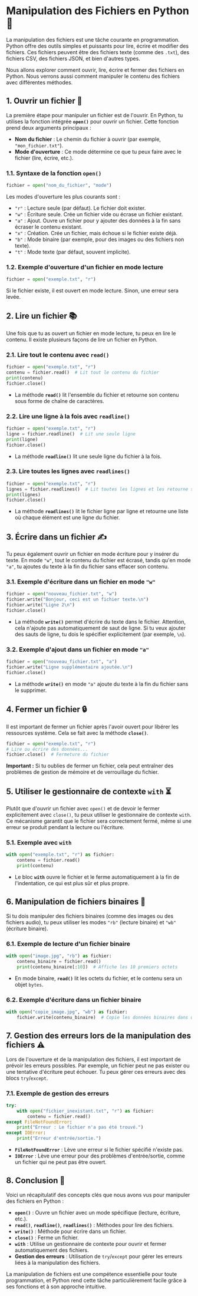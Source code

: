 # Manipulation des Fichiers en Python 📂

La manipulation des fichiers est une tâche courante en programmation. Python offre des outils simples et puissants pour lire, écrire et modifier des fichiers. Ces fichiers peuvent être des fichiers texte (comme des `.txt`), des fichiers CSV, des fichiers JSON, et bien d'autres types.

Nous allons explorer comment ouvrir, lire, écrire et fermer des fichiers en Python. Nous verrons aussi comment manipuler le contenu des fichiers avec différentes méthodes.



## 1. Ouvrir un fichier 📖

La première étape pour manipuler un fichier est de l'ouvrir. En Python, tu utilises la fonction intégrée **`open()`** pour ouvrir un fichier. Cette fonction prend deux arguments principaux :
- **Nom du fichier** : Le chemin du fichier à ouvrir (par exemple, `"mon_fichier.txt"`).
- **Mode d'ouverture** : Ce mode détermine ce que tu peux faire avec le fichier (lire, écrire, etc.).

### 1.1. Syntaxe de la fonction `open()`

```python
fichier = open("nom_du_fichier", "mode")
```

Les modes d'ouverture les plus courants sont :
- `"r"` : Lecture seule (par défaut). Le fichier doit exister.
- `"w"` : Écriture seule. Crée un fichier vide ou écrase un fichier existant.
- `"a"` : Ajout. Ouvre un fichier pour y ajouter des données à la fin sans écraser le contenu existant.
- `"x"` : Création. Crée un fichier, mais échoue si le fichier existe déjà.
- `"b"` : Mode binaire (par exemple, pour des images ou des fichiers non texte).
- `"t"` : Mode texte (par défaut, souvent implicite).

### 1.2. Exemple d'ouverture d'un fichier en mode lecture

```python
fichier = open("exemple.txt", "r")
```

Si le fichier existe, il est ouvert en mode lecture. Sinon, une erreur sera levée.



## 2. Lire un fichier 📚

Une fois que tu as ouvert un fichier en mode lecture, tu peux en lire le contenu. Il existe plusieurs façons de lire un fichier en Python.

### 2.1. Lire tout le contenu avec `read()`

```python
fichier = open("exemple.txt", "r")
contenu = fichier.read()  # Lit tout le contenu du fichier
print(contenu)
fichier.close()
```

- La méthode **`read()`** lit l'ensemble du fichier et retourne son contenu sous forme de chaîne de caractères.

### 2.2. Lire une ligne à la fois avec `readline()`

```python
fichier = open("exemple.txt", "r")
ligne = fichier.readline()  # Lit une seule ligne
print(ligne)
fichier.close()
```

- La méthode **`readline()`** lit une seule ligne du fichier à la fois.

### 2.3. Lire toutes les lignes avec `readlines()`

```python
fichier = open("exemple.txt", "r")
lignes = fichier.readlines()  # Lit toutes les lignes et les retourne sous forme de liste
print(lignes)
fichier.close()
```

- La méthode **`readlines()`** lit le fichier ligne par ligne et retourne une liste où chaque élément est une ligne du fichier.



## 3. Écrire dans un fichier ✍️

Tu peux également ouvrir un fichier en mode écriture pour y insérer du texte. En mode `"w"`, tout le contenu du fichier est écrasé, tandis qu'en mode `"a"`, tu ajoutes du texte à la fin du fichier sans effacer son contenu.

### 3.1. Exemple d'écriture dans un fichier en mode `"w"`

```python
fichier = open("nouveau_fichier.txt", "w")
fichier.write("Bonjour, ceci est un fichier texte.\n")
fichier.write("Ligne 2\n")
fichier.close()
```

- La méthode **`write()`** permet d'écrire du texte dans le fichier. Attention, cela n'ajoute pas automatiquement de saut de ligne. Si tu veux ajouter des sauts de ligne, tu dois le spécifier explicitement (par exemple, `\n`).

### 3.2. Exemple d'ajout dans un fichier en mode `"a"`

```python
fichier = open("nouveau_fichier.txt", "a")
fichier.write("Ligne supplémentaire ajoutée.\n")
fichier.close()
```

- La méthode **`write()`** en mode `"a"` ajoute du texte à la fin du fichier sans le supprimer.



## 4. Fermer un fichier 🔒

Il est important de fermer un fichier après l'avoir ouvert pour libérer les ressources système. Cela se fait avec la méthode **`close()`**.

```python
fichier = open("exemple.txt", "r")
# Lire ou écrire des données...
fichier.close()  # Fermeture du fichier
```

**Important :** Si tu oublies de fermer un fichier, cela peut entraîner des problèmes de gestion de mémoire et de verrouillage du fichier.



## 5. Utiliser le gestionnaire de contexte `with` ⏳

Plutôt que d'ouvrir un fichier avec `open()` et de devoir le fermer explicitement avec `close()`, tu peux utiliser le gestionnaire de contexte `with`. Ce mécanisme garantit que le fichier sera correctement fermé, même si une erreur se produit pendant la lecture ou l'écriture.

### 5.1. Exemple avec `with`

```python
with open("exemple.txt", "r") as fichier:
    contenu = fichier.read()
    print(contenu)
```

- Le bloc **`with`** ouvre le fichier et le ferme automatiquement à la fin de l'indentation, ce qui est plus sûr et plus propre.



## 6. Manipulation de fichiers binaires 📸

Si tu dois manipuler des fichiers binaires (comme des images ou des fichiers audio), tu peux utiliser les modes `"rb"` (lecture binaire) et `"wb"` (écriture binaire).

### 6.1. Exemple de lecture d'un fichier binaire

```python
with open("image.jpg", "rb") as fichier:
    contenu_binaire = fichier.read()
    print(contenu_binaire[:10])  # Affiche les 10 premiers octets
```

- En mode binaire, **`read()`** lit les octets du fichier, et le contenu sera un objet `bytes`.

### 6.2. Exemple d'écriture dans un fichier binaire

```python
with open("copie_image.jpg", "wb") as fichier:
    fichier.write(contenu_binaire)  # Copie les données binaires dans un nouveau fichier
```



## 7. Gestion des erreurs lors de la manipulation des fichiers ⚠️

Lors de l'ouverture et de la manipulation des fichiers, il est important de prévoir les erreurs possibles. Par exemple, un fichier peut ne pas exister ou une tentative d'écriture peut échouer. Tu peux gérer ces erreurs avec des blocs `try`/`except`.

### 7.1. Exemple de gestion des erreurs

```python
try:
    with open("fichier_inexistant.txt", "r") as fichier:
        contenu = fichier.read()
except FileNotFoundError:
    print("Erreur : Le fichier n'a pas été trouvé.")
except IOError:
    print("Erreur d'entrée/sortie.")
```

- **`FileNotFoundError`** : Lève une erreur si le fichier spécifié n'existe pas.
- **`IOError`** : Lève une erreur pour des problèmes d'entrée/sortie, comme un fichier qui ne peut pas être ouvert.



## 8. Conclusion 🏁

Voici un récapitulatif des concepts clés que nous avons vus pour manipuler des fichiers en Python :

- **`open()`** : Ouvre un fichier avec un mode spécifique (lecture, écriture, etc.).
- **`read()`**, **`readline()`**, **`readlines()`** : Méthodes pour lire des fichiers.
- **`write()`** : Méthode pour écrire dans un fichier.
- **`close()`** : Ferme un fichier.
- **`with`** : Utilise un gestionnaire de contexte pour ouvrir et fermer automatiquement des fichiers.
- **Gestion des erreurs** : Utilisation de `try`/`except` pour gérer les erreurs liées à la manipulation des fichiers.

La manipulation de fichiers est une compétence essentielle pour toute programmation, et Python rend cette tâche particulièrement facile grâce à ses fonctions et à son approche intuitive.